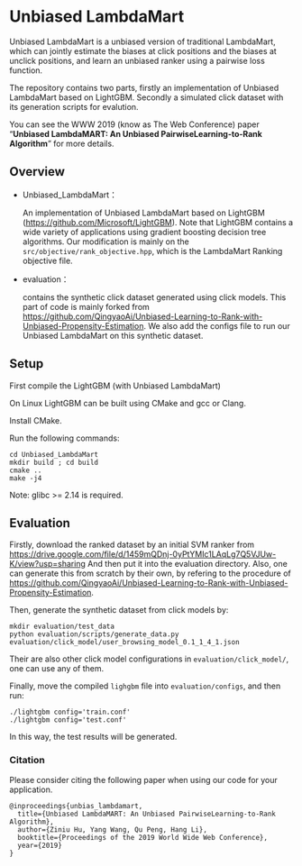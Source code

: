 # Unbiased LambdaMart

Unbiased LambdaMart is a unbiased version of traditional LambdaMart, which can jointly estimate the biases at click positions and the biases at unclick positions, and learn an unbiased ranker using a pairwise loss function. 

The repository contains two parts, firstly an implementation of Unbiased LambdaMart based on LightGBM. Secondly a simulated click dataset with its generation scripts for evalution.

You can see the WWW 2019 (know as The Web Conference) paper “**Unbiased LambdaMART: An Unbiased PairwiseLearning-to-Rank Algorithm**” for more details.

## Overview

- Unbiased_LambdaMart：

  An implementation of Unbiased LambdaMart based on LightGBM (https://github.com/Microsoft/LightGBM). Note that LightGBM contains a wide variety of applications using gradient boosting decision tree algorithms. Our modification is mainly on the `src/objective/rank_objective.hpp`, which is the LambdaMart Ranking objective file.
- evaluation：

  contains the synthetic click dataset generated using click models. This part of code is mainly forked from https://github.com/QingyaoAi/Unbiased-Learning-to-Rank-with-Unbiased-Propensity-Estimation. We also add the configs file to run our Unbiased LambdaMart on this synthetic dataset.

## Setup

First compile the LightGBM (with Unbiased LambdaMart)

On Linux LightGBM can be built using CMake and gcc or Clang.

Install CMake.

Run the following commands:
```
cd Unbiased_LambdaMart
mkdir build ; cd build
cmake .. 
make -j4
```
Note: glibc >= 2.14 is required.

## Evaluation

Firstly, download the ranked dataset by an initial SVM ranker from 
https://drive.google.com/file/d/1459mQDnj-0yPtYMIc1LAqLg7Q5VJUw-K/view?usp=sharing
And then put it into the evaluation directory. Also, one can generate this from scratch by their own, by refering to the procedure of https://github.com/QingyaoAi/Unbiased-Learning-to-Rank-with-Unbiased-Propensity-Estimation.

Then, generate the synthetic dataset from click models by:
```
mkdir evaluation/test_data
python evaluation/scripts/generate_data.py evaluation/click_model/user_browsing_model_0.1_1_4_1.json
```
Their are also other click model configurations in `evaluation/click_model/`, one can use any of them.

Finally, move the compiled `lighgbm` file into `evaluation/configs`, and then run:
```
./lightgbm config='train.conf'
./lightgbm config='test.conf'
```
In this way, the test results will be generated.

### Citation

Please consider citing the following paper when using our code for your application.

```
@inproceedings{unbias_lambdamart,
  title={Unbiased LambdaMART: An Unbiased PairwiseLearning-to-Rank Algorithm},
  author={Ziniu Hu, Yang Wang, Qu Peng, Hang Li},
  booktitle={Proceedings of the 2019 World Wide Web Conference},
  year={2019}
}
```

 

